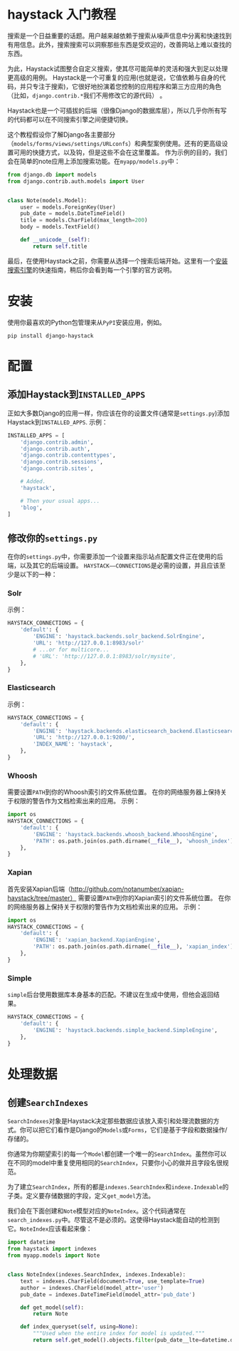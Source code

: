# haystack 入门教程

搜索是一个日益重要的话题。用户越来越依赖于搜索从噪声信息中分离和快速找到有用信息。此外，搜索搜索可以洞察那些东西是受欢迎的，改善网站上难以查找的东西。

为此，Haystack试图整合自定义搜索，使其尽可能简单的灵活和强大到足以处理更高级的用例。
Haystack是一个可重复的应用(也就是说，它值依赖与自身的代码，并只专注于搜索)，它很好地扮演着您控制的应用程序和第三方应用的角色（比如，`django.contrib.*`我们不用修改它的源代码） 。

Haystack也是一个可插拔的后端（很像Django的数据库层），所以几乎你所有写的代码都可以在不同搜索引擎之间便捷切换。

这个教程假设你了解Django各主要部分（`models/forms/views/settings/URLconfs`）和典型案例使用。还有的更高级设置可用的快捷方式，以及钩，但是这些不会在这里覆盖。
作为示例的目的，我们会在简单的note应用上添加搜索功能。在`myapp/models.py`中：
```py
from django.db import models
from django.contrib.auth.models import User


class Note(models.Model):
    user = models.ForeignKey(User)
    pub_date = models.DateTimeField()
    title = models.CharField(max_length=200)
    body = models.TextField()

    def __unicode__(self):
        return self.title
```
最后，在使用Haystack之前，你需要从选择一个搜索后端开始。这里有一个[安装搜索引擎](http://django-haystack.readthedocs.org/en/v2.4.1/installing_search_engines.html)的快速指南，稍后你会看到每一个引擎的官方说明。

# 安装
使用你最喜欢的Python包管理来从`PyPI`安装应用，例如。

    pip install django-haystack
    
# 配置
## 添加Haystack到`INSTALLED_APPS`

正如大多数Django的应用一样，你应该在你的设置文件(通常是`settings.py`)添加Haystack到`INSTALLED_APPS`.
示例：
```py
INSTALLED_APPS = [
    'django.contrib.admin',
    'django.contrib.auth',
    'django.contrib.contenttypes',
    'django.contrib.sessions',
    'django.contrib.sites',

    # Added.
    'haystack',

    # Then your usual apps...
    'blog',
]
```
## 修改你的`settings.py`
在你的`settings.py`中，你需要添加一个设置来指示站点配置文件正在使用的后端，以及其它的后端设置。
`HAYSTACK——CONNECTIONS`是必需的设置，并且应该至少是以下的一种：
### Solr
示例：
```py
HAYSTACK_CONNECTIONS = {
    'default': {
        'ENGINE': 'haystack.backends.solr_backend.SolrEngine',
        'URL': 'http://127.0.0.1:8983/solr'
        # ...or for multicore...
        # 'URL': 'http://127.0.0.1:8983/solr/mysite',
    },
}
```
### Elasticsearch
示例：
```py
HAYSTACK_CONNECTIONS = {
    'default': {
        'ENGINE': 'haystack.backends.elasticsearch_backend.ElasticsearchSearchEngine',
        'URL': 'http://127.0.0.1:9200/',
        'INDEX_NAME': 'haystack',
    },
}
```
### Whoosh
需要设置`PATH`到你的Whoosh索引的文件系统位置。
在你的网络服务器上保持关于权限的警告作为文档检索出来的应用。
示例：
```py
import os
HAYSTACK_CONNECTIONS = {
    'default': {
        'ENGINE': 'haystack.backends.whoosh_backend.WhooshEngine',
        'PATH': os.path.join(os.path.dirname(__file__), 'whoosh_index'),
    },
}
```
### Xapian
首先安装Xapian后端（http://github.com/notanumber/xapian-haystack/tree/master）
需要设置`PATH`到你的Xapian索引的文件系统位置。
在你的网络服务器上保持关于权限的警告作为文档检索出来的应用。
示例：
```py
import os
HAYSTACK_CONNECTIONS = {
    'default': {
        'ENGINE': 'xapian_backend.XapianEngine',
        'PATH': os.path.join(os.path.dirname(__file__), 'xapian_index'),
    },
}
```
### Simple
`simple`后台使用数据库本身基本的匹配。不建议在生成中使用，但他会返回结果。
```py
HAYSTACK_CONNECTIONS = {
    'default': {
        'ENGINE': 'haystack.backends.simple_backend.SimpleEngine',
    },
}
```

# 处理数据
## 创建`SearchIndexes`
`SearchIndexes`对象是Haystack决定那些数据应该放入索引和处理流数据的方式。你可以把它们看作是Django的`Models`或`Forms`，它们是基于字段和数据操作/存储的。

你通常为你期望索引的每一个`Model`都创建一个唯一的`SearchIndex`。虽然你可以在不同的model中重复使用相同的`SearchIndex`，只要你小心的做并且字段名很规范。

为了建立`SearchIndex`，所有的都是`indexes.SearchIndex`和`indexe.Indexable`的子类。定义要存储数据的字段，定义`get_model`方法。

我们会在下面创建和`Note`模型对应的`NoteIndex`。这个代码通常在`search_indexes.py`中。尽管这不是必须的。这使得Haystack能自动的检测到它。`NoteIndex`应该看起来像：

```py
import datetime
from haystack import indexes
from myapp.models import Note


class NoteIndex(indexes.SearchIndex, indexes.Indexable):
    text = indexes.CharField(document=True, use_template=True)
    author = indexes.CharField(model_attr='user')
    pub_date = indexes.DateTimeField(model_attr='pub_date')

    def get_model(self):
        return Note

    def index_queryset(self, using=None):
        """Used when the entire index for model is updated."""
        return self.get_model().objects.filter(pub_date__lte=datetime.datetime.now())
```
